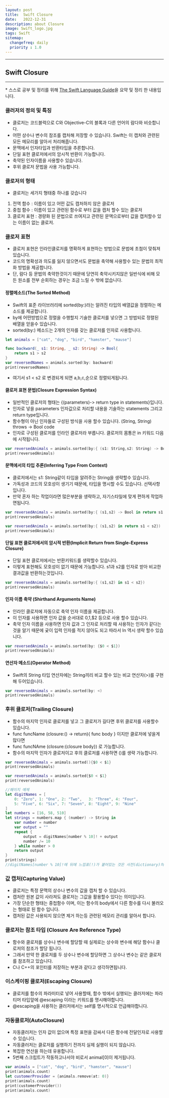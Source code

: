 ```yaml
---
layout: post
title:  Swift Closure
date:   2022-12-31
description: about Closure
image: Swift_logo.jpg
tags: Swift
sitemap:
  changefreq: daily
  priority : 1.0
---
```


---
## Swift Closure
---
\* 스스로 공부 및 정리를 위해 [The Swift Language Guide](https://jusung.gitbook.io/the-swift-language-guide/)을 요약 및 정리 한 내용입니다. 

### 클러저의 정의 및 특징
  - 클로저는 코드블럭으로 C와 Objective-C의 블록과 다른 언어의 람다와 비슷합니다.
  - 어떤 상수나 변수의 참조를 캡처해 저장할 수 있습니다. Swift는 이 캡처와 관련된 모든 메모리를 알아서 처리해줍니다.
  - 문맥에서 인자타입과 반환타입을 추론합니다.
  - 단일 표현 클로저에서의 암시적 반환이 가능합니다.
  - 축약된 인자이름을 사용할수 있습니다.
  - 후위 클로저 문법을 사용 가능합니다.

### 클로저의 형태
   - 클로저는 세가지 형태중 하나를 갖습니다
   1. 전역 함수 : 이름이 있고 어떤 값도 캡처하지 않은 클로저
   2. 중첩 함수 : 이름이 있고 관련된 함수로 부터 값을 캡처 할수 있는 클로저
   3. 클로저 표현 : 경량화 된 문법으로 쓰여지고 관련된 문액으로부터 값을 캡처할수 있는 이름이 없는 클로저.

### 클로저 표현
   - 클로저 표현은 인라인클로저를 명확하게 표현하는 방법으로 문법에 초첨이 맞춰져있습니다.
   - 코드의 명확성과 의도를 잃지 않으면서도 문법을 축약해 사용할수 있는 문법의 최적화 방법을 제공합니다.
   - 단, 람다 등 문법의 축약한것이기 때문에 당연히 축약시키지않은 일반식에 비해 모든 원소를 전부 순회하는 경우는 조금 느릴 수 밖에 없습니다.

#### 정렬메소드(The Sorted Method)
   - Swift의 표준 라이브러리에 sorted(by:)라는 알려진 타입의 배열값을 정렬하는 메소드를 제공합니다.
   - by에 어떤방법으로 정렬을 수행할지 기술한 클로저를 넣으면 그 방법되로 정렬된 배열을 얻을수 있습니다.
   - sorted(by:) 메소드는 2개의 인자를 갖는 클로저를 인자로 사용합니다.

```swift
let animals = ["cat", "dog", "bird", "hamster", "mause"]

func backward(_ s1: String, _ s2: String) -> Bool{
    return s1 > s2
}
var reversedNames = animals.sorted(by: backward)
print(reversedNames)
```
   - 여기서 s1 < s2 로 변경되게 되면 a,b,c,순으로 정렬되게됩니다.

#### 클로저 표현 문법(Closure Expression Syntax)
   - 일반적인 클로저의 형태는  {(parameters)-> return type in statements}입니다.
   - 인자로 넣을 parameters 인자값으로 처리할 내용을 기술하는 statements 그리고 return type입니다.
   - 함수형이 아닌 인자들로 구성된 방식을 사용 할수 있습니다. (String, String) throws -> Bool code
   - 인자로 구성된 클로저를 인라인 클로저라 부릅니다. 클로저의 몸통은 in 키워드 다음에 시작됩니다.

```swift
var reversedAnimals = animals.sorted(by:{ (s1: String,s2: String) -> Bool in return s1 < s2})
print(reversedAnimals)
```

#### 문맥에서의 타입 추론(Inferring Type From Context)
   - 클로저에서는 s1: String같이 타입을 알려주는 String을 생략할수 있습니다.
   - 가독성과 코드의 모호성이 생기기 때문에, 타입을 명시할 수도 있습니다. 선택사항입니다.
   - 만약 혼자 하는 작업이라면 많은부분을 생략하고, 자기스타일에 맞게 편하게 작업하면됩니다.

```swift
var reversedAnimals = animals.sorted(by:{ (s1,s2) -> Bool in return s1 < s2})
print(reversedAnimals)

var reversedAnimals = animals.sorted(by:{ (s1,s2) in return s1 < s2})
print(reversedAnimals)
```

#### 단일 표현 클로저에서의 암시적 반환(Implicit Return from Single-Express Closure)
   - 단일 표현 클로저에서는 반환키워드를 생략할수 있습니다.
   - 이렇게 표현해도 모호성이 없기 때문에 가능합니다. s1과 s2를 인자로 받아 비교한 결과값을 반환하는것입니다.

```swift
var reversedAnimals = animals.sorted(by:{ (s1,s2) in s1 < s2})
print(reversedAnimals)
```

#### 인자 이름 축약 (Shirthand Arguments Name)
   - 인라인 클로저에 자동으로 축약 인자 이름을 제공합니다.
   - 이 인자를 사용하면 인자 값을 순서대로 $0,$1,$2 등으로 사용 할수 있습니다.
   - 축약 인자 이름을 사용하면 인자 값과 그 인자로 처리할 때 사용하는 인자가 같다는 것을 알기 때문에 궂이 입력 인자를 적지 않아도 되고 따라서 In 역시 생략 할수 있습니다.

```swift
var reversedAnimals = animals.sorted(by: {$0 < $1})
print(reversedAnimals)
```

#### 연산자 메소드(Operator Method)
   - Swift의 String 타입 연산자에는 String끼리 비교 할수 있는 비교 연산자(>)를 구현해 두어있습니다.

```swift
var reversedAnimals = animals.sorted(by: <)
print(reversedAnimals)
```

### 후위 클로저(Trailing Closure)
   - 함수의 마지막 인자로 클로저를 넣고 그 클로저가 길다면 후위 클로저를 사용할수 있습니다.
   - func funcName (closure:() -> return){ func body } 이지만 클로저에 넣을게 많다면
   - func funcNAme (closure:{closure body}) 로 가능합니다. 
   - 함수의 마지막 인자가 클로저이고 후의 클로저를 사용하면 ()를 생략 가능합니다.

```swift
var reversedAnimals = animals.sorted(){$0 < $1}
print(reversedAnimals)

var reversedAnimals = animals.sorted{$0 < $1}
print(reversedAnimals)

//페이지 예제
let digitNames = [
    0: "Zero", 1: "One", 2: "Two",   3: "Three", 4: "Four",
    5: "Five", 6: "Six", 7: "Seven", 8: "Eight", 9: "Nine"
]
let numbers = [16, 58, 510]
let strings = numbers.map { (number) -> String in
    var number = number
    var output = ""
    repeat {
        output = digitNames[number % 10]! + output
        number /= 10
    } while number > 0
    return output
}
print(strings)
//digitNames[number % 10]!에 뒤에 느낌표(!)가 붙어있는 것은 사전(dictionary)의 subscript는 옵셔널이기 때문입니다.
```

### 값 캡처(Capturing Value)
   - 클로저는 특정 문맥의 상수나 변수의 값을 캡처 할 수 있습니다.
   - 캡처란 원본 값이 사라져도 클로저는 그값을 활용할수 있다는 의미입니다.
   - 가장 단순한 형태는 중첩함수 이며, 이는 함수의 body에서 다른 함수를 다시 불러오는 형태로 된 함수 입니다.
   - 캡처된 값은 사용되지 않으면 제거 하는등 관련된 메모리 관리를 알아서 합니다.

### 클로저는 참조 타입 (Closure Are Reference Type)
   - 함수와 클로저를 상수나 변수에 할당할 때 실제로는 상수와 변수에 해당 함수나 클로저의 참조가 할당 됩니다.
   - 그래서 만약 한 클로저를 두 상수나 변수에 할당하면 그 상수나 변수는 같은 클로저를 참조하고 있습니다.
   - C나 C++의 포인터를 저장하는 부분과 같다고 생각하면됩니다.

### 이스케이핑 클로저(Escaping Closure)
   - 클로저를 함수의 파라미터로 넣어 사용할때, 함수 밖에서 실행되는 클러저에는 파라티머 타입앞에 @escaping 이라는 키워드를 명시해야합니다.
   - @escaping을 사용하는 클러저에서는 self를 명시적으로 언급해야합니다.

### 자동클로저(AutoClosure)
   - 자동클러저는 인자 값이 없으며 특정 표현을 감싸서 다른 함수에 전달인자로 사용할수 있습니다.
   - 자동클러저는 클로저를 실행하기 전까지 실제 실행이 되지 않습니다. 
   - 복잡한 연산을 하는데 유용합니다.
   - 5번째 스크립트가 작동하고나서야 비로서 animal[0]이 제거됩니다. 

```swift
var animals = ["cat", "dog", "bird", "hamster", "mause"]
print(animals.count)
let customerProvider = {animals.remove(at: 0)}
print(animals.count)
print(customerProvider())
print(animals.count)
```